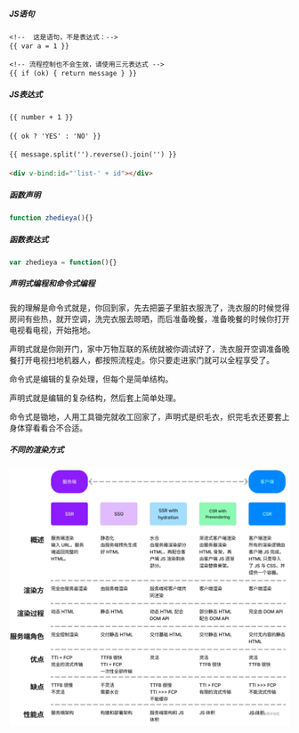##### JS语句

```vue
<!--  这是语句，不是表达式：-->
{{ var a = 1 }}

<!-- 流程控制也不会生效，请使用三元表达式 -->
{{ if (ok) { return message } }}
```

##### JS表达式

```html
{{ number + 1 }}

{{ ok ? 'YES' : 'NO' }}

{{ message.split('').reverse().join('') }}

<div v-bind:id="'list-' + id"></div>
```

##### 函数声明

```js
function zhedieya(){}
```

##### 函数表达式

```js
var zhedieya = function(){}
```

##### 声明式编程和命令式编程

我的理解是命令式就是，你回到家，先去把篓子里脏衣服洗了，洗衣服的时候觉得房间有些热，就开空调，洗完衣服去晾晒，而后准备晚餐，准备晚餐的时候你打开电视看电视，开始拖地。

声明式就是你刚开门，家中万物互联的系统就被你调试好了，洗衣服开空调准备晚餐打开电视扫地机器人，都按照流程走。你只要走进家门就可以全程享受了。

命令式是编辑的复杂处理，但每个是简单结构。

声明式就是编辑的复杂结构，然后套上简单处理。

命令式是锄地，人用工具锄完就收工回家了，声明式是织毛衣，织完毛衣还要套上身体穿看看合不合适。



##### 不同的渲染方式

<img src="https://raw.githubusercontent.com/zhedieya/MyPics/main/typora-img/image-20220813185215027.png" alt="image-20220813185215027" style="zoom:50%;" />